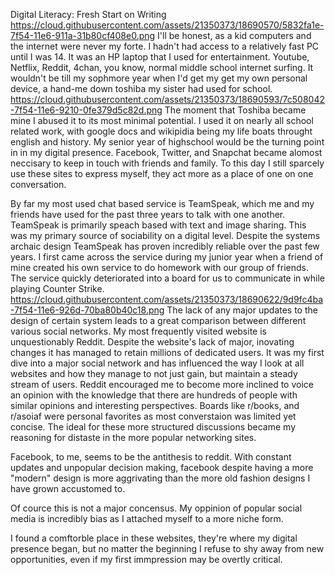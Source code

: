 Digital Literacy: Fresh Start on Writing 
https://cloud.githubusercontent.com/assets/21350373/18690570/5832fa1e-7f54-11e6-911a-31b80cf408e0.png
I'll be honest, as a kid computers and the internet were never my forte. 
I hadn't had access to a relatively fast PC until I was 14. 
It was an HP laptop that I used for entertainment. 
Youtube, Netflix, Reddit, 4chan, you know, normal middle school internet surfing.
It wouldn't be till my sophmore year when I'd get my get my own personal device, a hand-me down toshiba my sister had used for school.
https://cloud.githubusercontent.com/assets/21350373/18690593/7c508042-7f54-11e6-9210-0fe379d5c82d.png
The moment that Toshiba became mine I abused it to its most minimal potential.
I used it on nearly all school related work, with google docs and wikipidia being my life boats throught english and history.
My senior year of highschool would be the turning point in in my digital presence.
Facebook, Twitter, and Snapchat became alomost neccisary to keep in touch with friends and family.
To this day I still sparcely use these sites to express myself, they act more as a place of one on one conversation.

By far my most used chat based service is TeamSpeak, which me and my friends have used for the past three years to talk with one another.
TeamSpeak is primarily speach based with text and image sharing.
This was my primary source of sociability on a digital level.
Despite the systems archaic design TeamSpeak has proven incredibly reliable over the past few years.
I first came across the service during my junior year when a friend of mine created his own service to do homework with our group of friends.
The service quickly deteriorated into a board for us to communicate in while playing Counter Strike.
https://cloud.githubusercontent.com/assets/21350373/18690622/9d9fc4ba-7f54-11e6-926d-70ba80b40c18.png
The lack of any major updates to the design of certain system leads to a great comparison between different various social networks.
My most frequently visited website is unquestionably Reddit.
Despite the website's lack of major, inovating changes it has managed to retain millions of dedicated users. 
It was my first dive into a major social network and has influenced the way I look at all websites and how they manage to not just gain, but maintain a steady stream of users.
Reddit encouraged me to become more inclined to voice an opinion with the knowledge that there are hundreds of people with similar opinions and interesting perspectives.
Boards like r/books, and r/asoiaf were personal favorites as most converstaion was limited yet concise.
The ideal for these more structured discussions became my reasoning for distaste in the more popular networking sites.

Facebook, to me, seems to be the antithesis to reddit.
With constant updates and unpopular decision making, facebook despite having a more "modern" design is more aggrivating than the more old fashion designs I have grown accustomed to.

Of cource this is not a major concensus. 
My oppinion of popular social media is incredibly bias as I attached myself to a more niche form.

I found a comftorble place in these websites, they're where my digital presence began, but no matter the beginning I refuse to shy away from new opportunities, even if my first immpression may be overtly critical.
